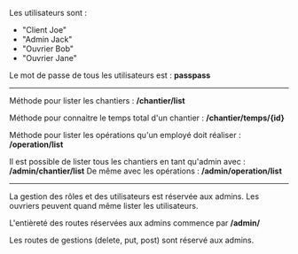 Les utilisateurs sont :
- "Client Joe"
- "Admin Jack"
- "Ouvrier Bob"
- "Ouvrier Jane"

Le mot de passe de tous les utilisateurs est : **passpass**

----------------------------------------------------------

Méthode pour lister les chantiers : **/chantier/list**

Méthode pour connaitre le temps total d'un chantier : **/chantier/temps/{id}**

Méthode pour lister les opérations qu'un employé doit réaliser : **/operation/list**

Il est possible de lister tous les chantiers en tant qu'admin avec : **/admin/chantier/list**
De même avec les opérations : **/admin/operation/list**

----------------------------------------------------------
La gestion des rôles et des utilisateurs est réservée aux admins. Les ouvriers peuvent quand même lister les utilisateurs.

L'entièreté des routes réservées aux admins commence par **/admin/**

Les routes de gestions (delete, put, post) sont réservé aux admins.